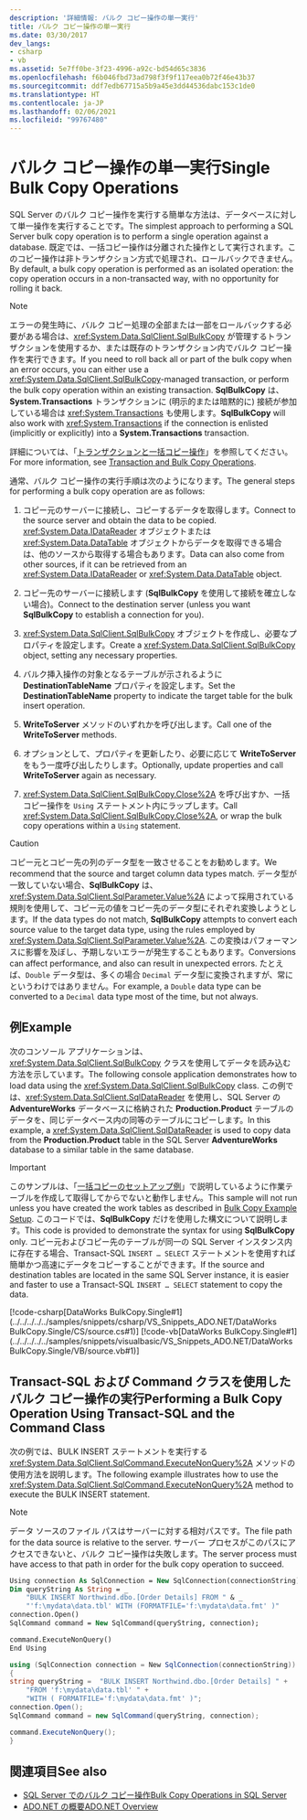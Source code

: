 ```yaml
---
description: '詳細情報: バルク コピー操作の単一実行'
title: バルク コピー操作の単一実行
ms.date: 03/30/2017
dev_langs:
- csharp
- vb
ms.assetid: 5e7ff0be-3f23-4996-a92c-bd54d65c3836
ms.openlocfilehash: f6b046fbd73ad798f3f9f117eea0b72f46e43b37
ms.sourcegitcommit: ddf7edb67715a5b9a45e3dd44536dabc153c1de0
ms.translationtype: HT
ms.contentlocale: ja-JP
ms.lasthandoff: 02/06/2021
ms.locfileid: "99767480"
---
```

# <a name="single-bulk-copy-operations"></a><span data-ttu-id="22004-103">バルク コピー操作の単一実行</span><span class="sxs-lookup"><span data-stu-id="22004-103">Single Bulk Copy Operations</span></span>

<span data-ttu-id="22004-104">SQL Server のバルク コピー操作を実行する簡単な方法は、データベースに対して単一操作を実行することです。</span><span class="sxs-lookup"><span data-stu-id="22004-104">The simplest approach to performing a SQL Server bulk copy operation is to perform a single operation against a database.</span></span> <span data-ttu-id="22004-105">既定では、一括コピー操作は分離された操作として実行されます。このコピー操作は非トランザクション方式で処理され、ロールバックできません。</span><span class="sxs-lookup"><span data-stu-id="22004-105">By default, a bulk copy operation is performed as an isolated operation: the copy operation occurs in a non-transacted way, with no opportunity for rolling it back.</span></span>

> [!NOTE]
> <span data-ttu-id="22004-106">エラーの発生時に、バルク コピー処理の全部または一部をロールバックする必要がある場合は、<xref:System.Data.SqlClient.SqlBulkCopy> が管理するトランザクションを使用するか、または既存のトランザクション内でバルク コピー操作を実行できます。</span><span class="sxs-lookup"><span data-stu-id="22004-106">If you need to roll back all or part of the bulk copy when an error occurs, you can either use a <xref:System.Data.SqlClient.SqlBulkCopy>-managed transaction, or perform the bulk copy operation within an existing transaction.</span></span> <span data-ttu-id="22004-107">**SqlBulkCopy** は、**System.Transactions** トランザクションに (明示的または暗黙的に) 接続が参加している場合は <xref:System.Transactions> も使用します。</span><span class="sxs-lookup"><span data-stu-id="22004-107">**SqlBulkCopy** will also work with <xref:System.Transactions> if the connection is enlisted (implicitly or explicitly) into a **System.Transactions** transaction.</span></span>
>
> <span data-ttu-id="22004-108">詳細については、「[トランザクションと一括コピー操作](transaction-and-bulk-copy-operations.md)」を参照してください。</span><span class="sxs-lookup"><span data-stu-id="22004-108">For more information, see [Transaction and Bulk Copy Operations](transaction-and-bulk-copy-operations.md).</span></span>

<span data-ttu-id="22004-109">通常、バルク コピー操作の実行手順は次のようになります。</span><span class="sxs-lookup"><span data-stu-id="22004-109">The general steps for performing a bulk copy operation are as follows:</span></span>

1. <span data-ttu-id="22004-110">コピー元のサーバーに接続し、コピーするデータを取得します。</span><span class="sxs-lookup"><span data-stu-id="22004-110">Connect to the source server and obtain the data to be copied.</span></span> <span data-ttu-id="22004-111"><xref:System.Data.IDataReader> オブジェクトまたは <xref:System.Data.DataTable> オブジェクトからデータを取得できる場合は、他のソースから取得する場合もあります。</span><span class="sxs-lookup"><span data-stu-id="22004-111">Data can also come from other sources, if it can be retrieved from an <xref:System.Data.IDataReader> or <xref:System.Data.DataTable> object.</span></span>

2. <span data-ttu-id="22004-112">コピー先のサーバーに接続します (**SqlBulkCopy** を使用して接続を確立しない場合)。</span><span class="sxs-lookup"><span data-stu-id="22004-112">Connect to the destination server (unless you want **SqlBulkCopy** to establish a connection for you).</span></span>

3. <span data-ttu-id="22004-113"><xref:System.Data.SqlClient.SqlBulkCopy> オブジェクトを作成し、必要なプロパティを設定します。</span><span class="sxs-lookup"><span data-stu-id="22004-113">Create a <xref:System.Data.SqlClient.SqlBulkCopy> object, setting any necessary properties.</span></span>

4. <span data-ttu-id="22004-114">バルク挿入操作の対象となるテーブルが示されるように **DestinationTableName** プロパティを設定します。</span><span class="sxs-lookup"><span data-stu-id="22004-114">Set the **DestinationTableName** property to indicate the target table for the bulk insert operation.</span></span>

5. <span data-ttu-id="22004-115">**WriteToServer** メソッドのいずれかを呼び出します。</span><span class="sxs-lookup"><span data-stu-id="22004-115">Call one of the **WriteToServer** methods.</span></span>

6. <span data-ttu-id="22004-116">オプションとして、プロパティを更新したり、必要に応じて **WriteToServer** をもう一度呼び出したりします。</span><span class="sxs-lookup"><span data-stu-id="22004-116">Optionally, update properties and call **WriteToServer** again as necessary.</span></span>

7. <span data-ttu-id="22004-117"><xref:System.Data.SqlClient.SqlBulkCopy.Close%2A> を呼び出すか、一括コピー操作を `Using` ステートメント内にラップします。</span><span class="sxs-lookup"><span data-stu-id="22004-117">Call <xref:System.Data.SqlClient.SqlBulkCopy.Close%2A>, or wrap the bulk copy operations within a `Using` statement.</span></span>

> [!CAUTION]
> <span data-ttu-id="22004-118">コピー元とコピー先の列のデータ型を一致させることをお勧めします。</span><span class="sxs-lookup"><span data-stu-id="22004-118">We recommend that the source and target column data types match.</span></span> <span data-ttu-id="22004-119">データ型が一致していない場合、**SqlBulkCopy** は、<xref:System.Data.SqlClient.SqlParameter.Value%2A> によって採用されている規則を使用して、コピー元の値をコピー先のデータ型にそれぞれ変換しようとします。</span><span class="sxs-lookup"><span data-stu-id="22004-119">If the data types do not match, **SqlBulkCopy** attempts to convert each source value to the target data type, using the rules employed by <xref:System.Data.SqlClient.SqlParameter.Value%2A>.</span></span> <span data-ttu-id="22004-120">この変換はパフォーマンスに影響を及ぼし、予期しないエラーが発生することもあります。</span><span class="sxs-lookup"><span data-stu-id="22004-120">Conversions can affect performance, and also can result in unexpected errors.</span></span> <span data-ttu-id="22004-121">たとえば、`Double` データ型は、多くの場合 `Decimal` データ型に変換されますが、常にというわけではありません。</span><span class="sxs-lookup"><span data-stu-id="22004-121">For example, a `Double` data type can be converted to a `Decimal` data type most of the time, but not always.</span></span>

## <a name="example"></a><span data-ttu-id="22004-122">例</span><span class="sxs-lookup"><span data-stu-id="22004-122">Example</span></span>

<span data-ttu-id="22004-123">次のコンソール アプリケーションは、<xref:System.Data.SqlClient.SqlBulkCopy> クラスを使用してデータを読み込む方法を示しています。</span><span class="sxs-lookup"><span data-stu-id="22004-123">The following console application demonstrates how to load data using the <xref:System.Data.SqlClient.SqlBulkCopy> class.</span></span> <span data-ttu-id="22004-124">この例では、<xref:System.Data.SqlClient.SqlDataReader> を使用し、SQL Server の **AdventureWorks** データベースに格納された **Production.Product** テーブルのデータを、同じデータベース内の同等のテーブルにコピーします。</span><span class="sxs-lookup"><span data-stu-id="22004-124">In this example, a <xref:System.Data.SqlClient.SqlDataReader> is used to copy data from the **Production.Product** table in the SQL Server **AdventureWorks** database to a similar table in the same database.</span></span>

> [!IMPORTANT]
> <span data-ttu-id="22004-125">このサンプルは、「[一括コピーのセットアップ例](bulk-copy-example-setup.md)」で説明しているように作業テーブルを作成して取得してからでないと動作しません。</span><span class="sxs-lookup"><span data-stu-id="22004-125">This sample will not run unless you have created the work tables as described in [Bulk Copy Example Setup](bulk-copy-example-setup.md).</span></span> <span data-ttu-id="22004-126">このコードでは、**SqlBulkCopy** だけを使用した構文について説明します。</span><span class="sxs-lookup"><span data-stu-id="22004-126">This code is provided to demonstrate the syntax for using **SqlBulkCopy** only.</span></span> <span data-ttu-id="22004-127">コピー元およびコピー先のテーブルが同一の SQL Server インスタンス内に存在する場合、Transact-SQL `INSERT … SELECT` ステートメントを使用すれば簡単かつ高速にデータをコピーすることができます。</span><span class="sxs-lookup"><span data-stu-id="22004-127">If the source and destination tables are located in the same SQL Server instance, it is easier and faster to use a Transact-SQL `INSERT … SELECT` statement to copy the data.</span></span>

[!code-csharp[DataWorks BulkCopy.Single#1](../../../../../samples/snippets/csharp/VS_Snippets_ADO.NET/DataWorks BulkCopy.Single/CS/source.cs#1)]
[!code-vb[DataWorks BulkCopy.Single#1](../../../../../samples/snippets/visualbasic/VS_Snippets_ADO.NET/DataWorks BulkCopy.Single/VB/source.vb#1)]

## <a name="performing-a-bulk-copy-operation-using-transact-sql-and-the-command-class"></a><span data-ttu-id="22004-128">Transact-SQL および Command クラスを使用したバルク コピー操作の実行</span><span class="sxs-lookup"><span data-stu-id="22004-128">Performing a Bulk Copy Operation Using Transact-SQL and the Command Class</span></span>

<span data-ttu-id="22004-129">次の例では、BULK INSERT ステートメントを実行する <xref:System.Data.SqlClient.SqlCommand.ExecuteNonQuery%2A> メソッドの使用方法を説明します。</span><span class="sxs-lookup"><span data-stu-id="22004-129">The following example illustrates how to use the <xref:System.Data.SqlClient.SqlCommand.ExecuteNonQuery%2A> method to execute the BULK INSERT statement.</span></span>

> [!NOTE]
> <span data-ttu-id="22004-130">データ ソースのファイル パスはサーバーに対する相対パスです。</span><span class="sxs-lookup"><span data-stu-id="22004-130">The file path for the data source is relative to the server.</span></span> <span data-ttu-id="22004-131">サーバー プロセスがこのパスにアクセスできないと、バルク コピー操作は失敗します。</span><span class="sxs-lookup"><span data-stu-id="22004-131">The server process must have access to that path in order for the bulk copy operation to succeed.</span></span>

```vb
Using connection As SqlConnection = New SqlConnection(connectionString)
Dim queryString As String = _
    "BULK INSERT Northwind.dbo.[Order Details] FROM " & _
    "'f:\mydata\data.tbl' WITH (FORMATFILE='f:\mydata\data.fmt' )"
connection.Open()
SqlCommand command = New SqlCommand(queryString, connection);

command.ExecuteNonQuery()
End Using
```

```csharp
using (SqlConnection connection = New SqlConnection(connectionString))
{
string queryString =  "BULK INSERT Northwind.dbo.[Order Details] " +
    "FROM 'f:\mydata\data.tbl' " +
    "WITH ( FORMATFILE='f:\mydata\data.fmt' )";
connection.Open();
SqlCommand command = new SqlCommand(queryString, connection);

command.ExecuteNonQuery();
}
```

## <a name="see-also"></a><span data-ttu-id="22004-132">関連項目</span><span class="sxs-lookup"><span data-stu-id="22004-132">See also</span></span>

- [<span data-ttu-id="22004-133">SQL Server でのバルク コピー操作</span><span class="sxs-lookup"><span data-stu-id="22004-133">Bulk Copy Operations in SQL Server</span></span>](bulk-copy-operations-in-sql-server.md)
- [<span data-ttu-id="22004-134">ADO.NET の概要</span><span class="sxs-lookup"><span data-stu-id="22004-134">ADO.NET Overview</span></span>](../ado-net-overview.md)
